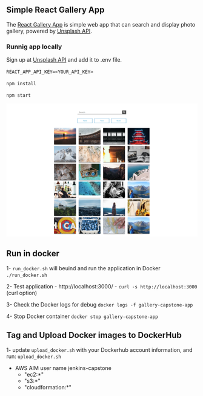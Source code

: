 ## Simple React Gallery App
The [React Gallery App](https://github.com/renatognunes/react-gallery-app) is simple web app that can search and display photo gallery, powered by [Unsplash API](https://unsplash.com/developers). 

### Runnig app locally
Sign up at [Unsplash API](https://unsplash.com/developers) and add it to .env file.

`REACT_APP_API_KEY=<YOUR_API_KEY>`

`npm install`

`npm start`

![GalleryApp](Gallery-React-App.png)


## Run in docker
1- `run_docker.sh` will beuind and run the application in Docker
`./run_docker.sh`

2- Test application 
    - http://localhost:3000/
    - `curl -s http://localhost:3000` (curl option)

3- Check the Docker logs for debug
`docker logs -f gallery-capstone-app`

4- Stop Docker container
`docker stop gallery-capstone-app`

## Tag and Upload Docker images to DockerHub
1- update `upload_docker.sh` with your Dockerhub account information, and run:
`upload_docker.sh`

- AWS AIM user
    name jenkins-capstone
    - "ec2:*"
    - "s3:*"
    - "cloudformation:*"